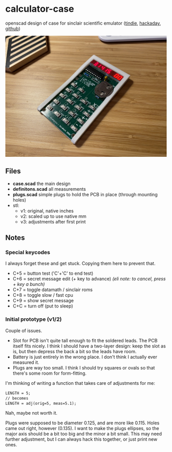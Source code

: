 # calculator-case
openscad design of case for sinclair scientific emulator ([tindie][1], [hackaday][2], [github][3])

![version 3 image](IMG_7142.jpeg "version 3 image")

[1]: https://www.tindie.com/products/simpleavr/ti-msp430-emulating-calculator-kit/#product-description
[2]: https://hackaday.io/project/167780-ti-msp430-emulating-calculator
[3]: https://github.com/simpleavr/tms0800

## Files
- **case.scad** the main design
- **definitons.scad** all measurements
- **plugs.scad** simple plugs to hold the PCB in place (through mounting holes)
- stl:
  - v1: original, native inches
  - v2: scaled up to use native mm
  - v3: adjustments after first print

## Notes

### Special keycodes
I always forget these and get stuck. Copying them here to prevent that.

- C+5 = button test ('C'+'C' to end test)
- C+6 = secret message edit (+ key to advance) *(eli note: to cancel, press + key a bunch)*
- C+7 = toggle datamath / sinclair roms
- C+8 = toggle slow / fast cpu
- C+9 = show secret message
- C+C = turn off (put to sleep)

### Initial prototype (v1/2)

Couple of issues.

- Slot for PCB isn't quite tall enough to fit the soldered leads. The PCB itself fits nicely. I think I should have a two-layer design: keep the slot as is, but then depress the back a bit so the leads have room.
- Battery is just entirely in the wrong place. I don't think I actually ever measured it.
- Plugs are way too small. I think I should try squares or ovals so that there's some room for form-fitting.

I'm thinking of writing a function that takes care of adjustments for me:

```scad
LENGTH = 5;
// becomes
LENGTH = adj(orig=5, meas=5.1);
```

Nah, maybe not worth it.

Plugs were supposed to be diameter 0.125, and are more like 0.115. Holes came out right, however (0.135). I want to make the plugs ellipses, so the major axis should be a bit too big and the minor a bit small. This may need further adjustment, but I can always hack this together, or just print new ones.
